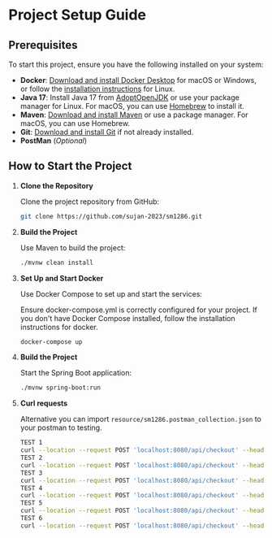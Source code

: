 
# Project Setup Guide

## Prerequisites

To start this project, ensure you have the following installed on your system:

- **Docker**: [Download and install Docker Desktop](https://www.docker.com/products/docker-desktop) for macOS or Windows, or follow the [installation instructions](https://docs.docker.com/engine/install/) for Linux.
- **Java 17**: Install Java 17 from [AdoptOpenJDK](https://adoptium.net/) or use your package manager for Linux. For macOS, you can use [Homebrew](https://brew.sh/) to install it.
- **Maven**: [Download and install Maven](https://maven.apache.org/download.cgi) or use a package manager. For macOS, you can use Homebrew.
- **Git**: [Download and install Git](https://git-scm.com/downloads) if not already installed.
- **PostMan** (_Optional_)
## How to Start the Project
1. **Clone the Repository**

    Clone the project repository from GitHub:

   ```bash
   git clone https://github.com/sujan-2023/sm1286.git


2.  **Build the Project**

    Use Maven to build the project:
   
    ```bash
    ./mvnw clean install
    
3.  **Set Up and Start Docker**

    Use Docker Compose to set up and start the services:

    Ensure docker-compose.yml is correctly configured for your project. If you don't have Docker Compose installed, follow the installation instructions for docker.

    ```bash
    docker-compose up
    
4.  **Build the Project**

    Start the Spring Boot application:
    
    ```bash
    ./mvnw spring-boot:run
    

5. **Curl requests**

   Alternative you can import `resource/sm1286.postman_collection.json` to your postman to testing.

    ```bash
   TEST 1
    curl --location --request POST 'localhost:8080/api/checkout' --header 'Content-Type: application/json' --data-raw '{ "toolCode": "JAKR", "rentalDayCount": 4, "discountPercent": 101, "checkoutDate": "09/03/15" }'
    TEST 2
    curl --location --request POST 'localhost:8080/api/checkout' --header 'Content-Type: application/json' --data-raw '{ "toolCode": "LADW", "rentalDayCount": 3, "discountPercent": 10, "checkoutDate": "07/02/20" }'
    TEST 3
    curl --location --request POST 'localhost:8080/api/checkout' --header 'Content-Type: application/json' --data-raw '{ "toolCode": "CHNS", "rentalDayCount": 5, "discountPercent": 25, "checkoutDate": "07/02/15" }'
    TEST 4
    curl --location --request POST 'localhost:8080/api/checkout' --header 'Content-Type: application/json' --data-raw '{ "toolCode": "JAKD", "rentalDayCount": 6, "discountPercent": 0, "checkoutDate": "09/03/15" }'
    TEST 5
    curl --location --request POST 'localhost:8080/api/checkout' --header 'Content-Type: application/json' --data-raw '{ "toolCode": "JAKR", "rentalDayCount": 9, "discountPercent": 0, "checkoutDate": "07/02/15" }'
    TEST 6
    curl --location --request POST 'localhost:8080/api/checkout' --header 'Content-Type: application/json' --data-raw '{ "toolCode": "JAKR", "rentalDayCount": 4, "discountPercent": 50, "checkoutDate": "07/02/20" }'

    